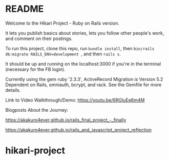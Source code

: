 # README

Welcome to the Hikari Project - Ruby on Rails version.

It lets you publish basics about stories, lets you follow other people's work, and comment on their postings.

To run this project, clone this repo, run `bundle install`, then `bin/rails db:migrate RAILS_ENV=development
`, and then `rails s`.

It should be up and running on the localhost:3000 if you're in the terminal (necessary for the FB login).

Currently using the gem ruby '2.3.3', ActiveRecord Migration is Version 5.2
Dependent on Rails, omniauth, bcrypt, and rack. See the Gemfile for more details.

Link to Video Walkthrough/Demo: https://youtu.be/6RGluEe6m4M

Blogposts About the Journey:

https://akakuro4ever.github.io/rails_final_project_-_finally

https://akakuro4ever.github.io/rails_and_javascript_project_reflection

# hikari-project
